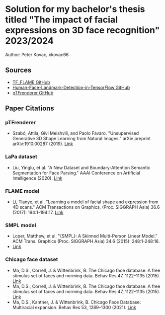 # Solution for my bachelor's thesis titled "The impact of facial expressions on 3D face recognition" 2023/2024

Author: Peter Kovac, xkovac66

## Sources

- [TF_FLAME GitHub](https://github.com/TimoBolkart/TF_FLAME)
- [Human-Face-Landmark-Detection-in-TensorFlow GitHub](https://github.com/nikhilroxtomar/Human-Face-Landmark-Detection-in-TensorFlow)
- [pTFrenderer GitHub](https://github.com/szattila/pTFrenderer)

## Paper Citations

### pTFrenderer
- Szabó, Attila, Givi Meishvili, and Paolo Favaro. "Unsupervised Generative 3D Shape Learning from Natural Images." arXiv preprint arXiv:1910.00287 (2019).
[Link](https://arxiv.org/abs/1910.00287)

### LaPa dataset
- Liu, Yinglu, et al. "A New Dataset and Boundary-Attention Semantic Segmentation for Face Parsing." AAAI Conference on Artificial Intelligence (2020). [Link](https://api.semanticscholar.org/CorpusID:214302989)

### FLAME model
- Li, Tianye, et al. "Learning a model of facial shape and expression from 4D scans." ACM Transactions on Graphics, (Proc. SIGGRAPH Asia) 36.6 (2017): 194:1-194:17. [Link](https://doi.org/10.1145/3130800.3130813)

### SMPL model 
- Loper, Matthew, et al. "{SMPL}: A Skinned Multi-Person Linear Model." ACM Trans. Graphics (Proc. SIGGRAPH Asia) 34.6 (2015): 248:1-248:16.
- [Link](https://dl.acm.org/doi/10.1145/2816795.2818013)

### Chicago face dataset
- Ma, D.S., Correll, J. & Wittenbrink, B. The Chicago face database: A free stimulus set of faces and norming data. Behav Res 47, 1122–1135 (2015). [Link](https://doi.org/10.3758/s13428-014-0532-5)
- Ma, D.S., Correll, J. & Wittenbrink, B. The Chicago face database: A free stimulus set of faces and norming data. Behav Res 47, 1122–1135 (2015). [Link](https://doi.org/10.3758/s13428-014-0532-5)
- Ma, D.S., Kantner, J. & Wittenbrink, B. Chicago Face Database: Multiracial expansion. Behav Res 53, 1289–1300 (2021). [Link](https://doi.org/10.3758/s13428-020-01482-5)
